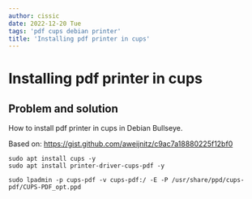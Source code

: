 ```yaml
---
author: cissic
date: 2022-12-20 Tue
tags: 'pdf cups debian printer'
title: 'Installing pdf printer in cups'
---
```



# Installing pdf printer in cups


## Problem and solution

How to install pdf printer in cups in Debian Bullseye.

Based on: <https://gist.github.com/aweijnitz/c9ac7a18880225f12bf0>

    
    sudo apt install cups -y
    sudo apt install printer-driver-cups-pdf -y
    
    sudo lpadmin -p cups-pdf -v cups-pdf:/ -E -P /usr/share/ppd/cups-pdf/CUPS-PDF_opt.ppd

